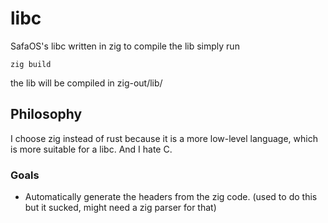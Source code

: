 # libc
SafaOS's libc written in zig
to compile the lib simply run
```
zig build
```
the lib will be compiled in zig-out/lib/

## Philosophy
I choose zig instead of rust because it is a more low-level language, which is more suitable for a libc.
And I hate C.

### Goals
- Automatically generate the headers from the zig code. (used to do this but it sucked, might need a zig parser for that)
